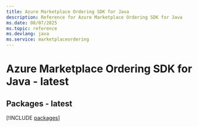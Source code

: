 ```yaml
---
title: Azure Marketplace Ordering SDK for Java
description: Reference for Azure Marketplace Ordering SDK for Java
ms.date: 08/07/2025
ms.topic: reference
ms.devlang: java
ms.service: marketplaceordering
---
```

# Azure Marketplace Ordering SDK for Java - latest
## Packages - latest
[!INCLUDE [packages](marketplace-ordering-index.md)]